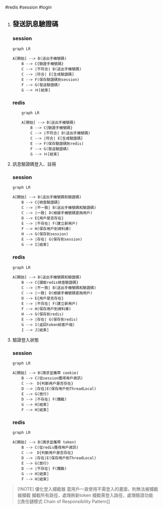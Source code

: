 #redis #session #login

1.  ## 發送訊息驗證碼
	### session 
	```mermaid 
	graph LR 
	
	A[開始] --> B(送出手機號碼)
	    B --> C{驗證手機號碼}
	    C --> |不符合| B(送出手機號碼)
	    C --> |符合| E[生成驗證碼]
	    E --> F(保存驗證碼到session)
	    F --> G(發送驗證碼)
	    G --> Ｈ[結束]
	```

	### redis
	
	```mermaid 
		graph LR 
		
		A[開始] --> B(送出手機號碼)
		    B --> C{驗證手機號碼}
		    C --> |不符合| B(送出手機號碼)
		    C --> |符合| E[生成驗證碼]
		    E --> F(保存驗證碼到redis)
		    F --> G(發送驗證碼)
		    G --> Ｈ[結束]
	```
	
2. 訊息驗證碼登入、註冊
	### session
	```mermaid 
	graph LR 
	
	A[開始] --> B(送出手機號碼和驗證碼)
		B --> C{檢查驗證碼}
		C --> |不一致| B(送出手機號碼和驗證碼)
		C --> |一致| D(根據手機號碼查詢用戶)
		D --> E{用戶是否存在}
		E --> |不存在| F(建立新用戶)
		F --> H(保存用戶到資料庫)
		H --> G(保存到session)
		E --> |存在| G(保存到session)
		G --> I[結束]
	```
	### redis
	```mermaid 
	graph LR 
	
	A[開始] --> B(送出手機號碼和驗證碼)
		B --> C{讀取redis檢查驗證碼}
		C --> |不一致| B(送出手機號碼和驗證碼)
		C --> |一致| D(根據手機號碼查詢用戶)
		D --> E{用戶是否存在}
		E --> |不存在| F(建立新用戶)
		F --> H(保存用戶到資料庫)
		H --> G(保存到redis)
		E --> |存在| G(保存到redis)
		G --> I(返回token給客戶端)
		I --> J[結束]
	```
3. 驗證登入狀態
	### session
	```mermaid 
	graph LR 
	
	A[開始] --> B(請求並攜帶 cookie)
		B --> C(從session獲得用戶資訊)
		C -->  D{判斷用戶是否存在}
		D --> |存在|E(保存用戶到ThreadLocal)
		E --> G(放行)
		D --> |不存在| F(攔截)
		G --> H[結束]
		F --> H[結束]
	```
	### redis
	```mermaid 
	graph LR 
	
	A[開始] --> B(請求並攜帶 token)
		B --> C(從redis獲得用戶資訊)
		C -->  D{判斷用戶是否存在}
		D --> |存在|E(保存用戶到ThreadLocal)
		E --> G(放行)
		D --> |不存在| F(攔截)
		G --> H[結束]
		F --> H[結束]
	```


> [!NOTE] 優化登入攔截器
> 當用戶一直使用不需登入的畫面，則無法被攔截器攔截
> 攔截所有路徑，處理刷新token
> 攔截需登入路徑，處理驗證功能
>  [[責任鏈模式 Chain of Responsibility Pattern]]



